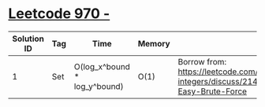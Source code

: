 # [Leetcode 970 - ](https://leetcode.com/problems/powerful-integers/)

| Solution ID | Tag | Time | Memory | Note |
| ----------- | --- | ---- | ------ | ---- |
| 1 | Set | O(log_x^bound * log_y^bound) | O(1) | Borrow from: https://leetcode.com/problems/powerful-integers/discuss/214212/JavaC%2B%2BPython-Easy-Brute-Force |